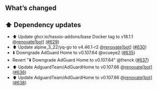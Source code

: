 ## What’s changed

## ⬆️ Dependency updates

- ⬆️ Update ghcr.io/hassio-addons/base Docker tag to v18.1.1 @[renovate[bot]](https://github.com/apps/renovate) ([#629](https://github.com/hassio-addons/addon-adguard-home/pull/629))
- ⬆️ Update alpine_3_22/yq-go to v4.46.1-r2 @[renovate[bot]](https://github.com/apps/renovate) ([#630](https://github.com/hassio-addons/addon-adguard-home/pull/630))
- ⬇️ Downgrade AdGuard Home to v0.107.64 @ocueye2 ([#635](https://github.com/hassio-addons/addon-adguard-home/pull/635))
- Revert "⬇️ Downgrade AdGuard Home to v0.107.64" @frenck ([#637](https://github.com/hassio-addons/addon-adguard-home/pull/637))
- ⬆️ Update AdguardTeam/AdGuardHome to v0.107.66 @[renovate[bot]](https://github.com/apps/renovate) ([#636](https://github.com/hassio-addons/addon-adguard-home/pull/636))
- ⬆️ Update AdguardTeam/AdGuardHome to v0.107.66 @[renovate[bot]](https://github.com/apps/renovate) ([#638](https://github.com/hassio-addons/addon-adguard-home/pull/638))
